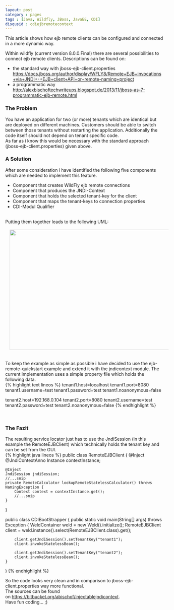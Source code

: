 ```yaml
---
layout: post
category : pages
tags : [Java, Wildfly, JBoss, JavaEE, CDI]
disqusid : cdiejbremotecontext
---
```


This article shows how ejb remote clients can be configured and connected in a more dynamic way.

Within wildfly (current version 8.0.0.Final) there are several possibilities to connect ejb remote clients. Descriptions can be found on:<br />
<div>
    <ul>
        <li>the standard way with jboss-ejb-client.properties<br /><a href="https://docs.jboss.org/author/display/WFLY8/Remote+EJB+invocations+via+JNDI+-+EJB+client+API+or+remote-naming+project">https://docs.jboss.org/author/display/WFLY8/Remote+EJB+invocations+via+JNDI+-+EJB+client+API+or+remote-naming+project</a></li>
        <li>a programmatic way<br /><a href="http://alexbischoftechwriteups.blogspot.de/2013/11/jboss-as-7-programmatic-ejb-remote.html">http://alexbischoftechwriteups.blogspot.de/2013/11/jboss-as-7-programmatic-ejb-remote.html</a></li>
    </ul>
    <h4>
    </h4>
    <h3>
    </h3>
    <h3>
        The Problem</h3>
        You have an application for two (or more) tenants which are identical but are deployed on different machines. Customers should be able to switch between those tenants without restarting the application. Additionally the code itself should not depend on tenant specific code.<br />
        As far as i know this would be necessary with the standard approach (jboss-ejb-client.properties) given above.<br />
    <h4>
    </h4>
    <h3>
    </h3>
    <h3>
        A Solution</h3>
        After some consideration i have identified the following five components which are needed to implement this feature.
    <div>
        <ul>
            <li>Component that creates WildFly ejb remote connections</li>
            <li>Component that produces the JNDI-Context</li>
            <li>Component that holds the selected tenant-key for the client</li>
            <li>Component that maps the tenant-keys to connection properties</li>
            <li>CDI-Modul Qualifier</li>
        </ul>
    </div>
    <div>
        <br />
        Putting them together leads to the following UML:</div>
    <div>
        <br /></div>
    <div class="separator" style="clear: both; text-align: center;">
    </div>
    <div>
        <div class="separator" style="clear: both; text-align: center;">
        </div>
        <div class="separator" style="clear: both; text-align: center;">
            <a href="http://1.bp.blogspot.com/-ZZPEg3qbdpU/UwEe92qwxaI/AAAAAAAAACM/dWExN23jkkk/s1600/diagram.png" imageanchor="1" style="margin-left: 1em; margin-right: 1em;"><img border="0" src="http://1.bp.blogspot.com/-ZZPEg3qbdpU/UwEe92qwxaI/AAAAAAAAACM/dWExN23jkkk/s1600/diagram.png" height="382" width="640" /></a></div>
        <br /></div>
    <div>
        <br /></div>
    <div>
        To keep the example as simple as possible i have decided to use the ejb-remote-quickstart example and extend it with the jndicontext module. The current implementation uses a simple property file which holds the following data.</div>
    <div>
{% highlight text lineos %}
tenant1.host=localhost
tenant1.port=8080
tenant1.username=test
tenant1.password=test
tenant1.noanonymous=false

tenant2.host=192.168.0.104
tenant2.port=8080
tenant2.username=test
tenant2.password=test
tenant2.noanonymous=false
{% endhighlight %}
    </div>
    <div>
        <br /></div>
    <div>
        <h3>
            The Fazit</h3>
        The resulting service locator just has to use the JndiSession (in this example the RemoteEJBClient) which technically holds the tenant key and can be set from the GUI.<br />
        <div>
{% highlight java lineos %}
public class RemoteEJBClient {
    @Inject @JndiContextAnno
    Instance<Context> contextInstance;

    @Inject
    JndiSession jndiSession;
    //...snip
    private RemoteCalculator lookupRemoteStatelessCalculator() throws NamingException {
        Context context = contextInstance.get();
        //...snip
    }
}

public class CDIBootStrapper {
    public static void main(String[] args) throws Exception
    {
        WeldContainer weld = new Weld().initialize();
        RemoteEJBClient client = weld.instance().select(RemoteEJBClient.class).get();

        client.getJndiSession().setTenantKey("tenant1");
        client.invokeStatelessBean();

        client.getJndiSession().setTenantKey("tenant2");
        client.invokeStatelessBean();
    }
)
{% endhighlight %}
        </div>
        So the code looks very clean and in comparison to jboss-ejb-client.properties way more functional.<br />
        The sources can be found on&nbsp;<a href="https://bitbucket.org/abischof/injectablejndicontext">https://bitbucket.org/abischof/injectablejndicontext</a>.<br />
        Have fun coding... ;)</div>
</div>
